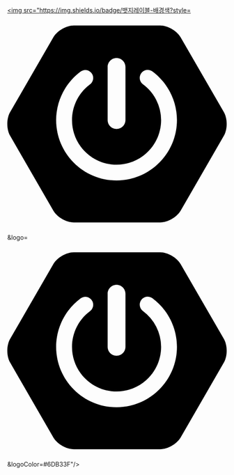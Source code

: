 <a href="버튼을 눌렀을 때 이동할 링크" target="_blank"><img src="https://img.shields.io/badge/뱃지레이블-배경색?style=<svg role="img" viewBox="0 0 24 24" xmlns="http://www.w3.org/2000/svg"><title>Spring Boot</title><path d="m23.693 10.7058-4.73-8.1844c-.4094-.7106-1.4166-1.2942-2.2402-1.2942H7.2725c-.819 0-1.8308.5836-2.2402 1.2942L.307 10.7058c-.4095.7106-.4095 1.873 0 2.5837l4.7252 8.189c.4094.7107 1.4166 1.2943 2.2402 1.2943h9.455c.819 0 1.826-.5836 2.2402-1.2942l4.7252-8.189c.4095-.7107.4095-1.8732 0-2.5838zM10.9763 5.7547c0-.5365.4377-.9742.9742-.9742s.9742.4377.9742.9742v5.8217c0 .5366-.4377.9742-.9742.9742s-.9742-.4376-.9742-.9742zm.9742 12.4294c-3.6427 0-6.6077-2.965-6.6077-6.6077.0047-2.0896.993-4.0521 2.6685-5.304a.8657.8657 0 0 1 1.2142.1788.8657.8657 0 0 1-.1788 1.2143c-2.1602 1.6048-2.612 4.6592-1.0072 6.8194 1.6049 2.1603 4.6593 2.612 6.8195 1.0072 1.2378-.9177 1.9673-2.372 1.9673-3.9157a4.8972 4.8972 0 0 0-1.9861-3.925c-.386-.2824-.466-.8284-.1836-1.2143.2824-.386.8283-.466 1.2143-.1835 1.6895 1.2471 2.6826 3.2238 2.6873 5.3228 0 3.6474-2.965 6.6077-6.6077 6.6077z"/></svg>&logo=<svg role="img" viewBox="0 0 24 24" xmlns="http://www.w3.org/2000/svg"><title>Spring Boot</title><path d="m23.693 10.7058-4.73-8.1844c-.4094-.7106-1.4166-1.2942-2.2402-1.2942H7.2725c-.819 0-1.8308.5836-2.2402 1.2942L.307 10.7058c-.4095.7106-.4095 1.873 0 2.5837l4.7252 8.189c.4094.7107 1.4166 1.2943 2.2402 1.2943h9.455c.819 0 1.826-.5836 2.2402-1.2942l4.7252-8.189c.4095-.7107.4095-1.8732 0-2.5838zM10.9763 5.7547c0-.5365.4377-.9742.9742-.9742s.9742.4377.9742.9742v5.8217c0 .5366-.4377.9742-.9742.9742s-.9742-.4376-.9742-.9742zm.9742 12.4294c-3.6427 0-6.6077-2.965-6.6077-6.6077.0047-2.0896.993-4.0521 2.6685-5.304a.8657.8657 0 0 1 1.2142.1788.8657.8657 0 0 1-.1788 1.2143c-2.1602 1.6048-2.612 4.6592-1.0072 6.8194 1.6049 2.1603 4.6593 2.612 6.8195 1.0072 1.2378-.9177 1.9673-2.372 1.9673-3.9157a4.8972 4.8972 0 0 0-1.9861-3.925c-.386-.2824-.466-.8284-.1836-1.2143.2824-.386.8283-.466 1.2143-.1835 1.6895 1.2471 2.6826 3.2238 2.6873 5.3228 0 3.6474-2.965 6.6077-6.6077 6.6077z"/></svg>&logoColor=#6DB33F"/></a>
